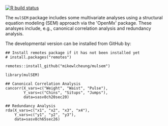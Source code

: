 [![R build status](https://github.com/mikewlcheung/mulsem/workflows/R-CMD-check/badge.svg)](https://github.com/mikewlcheung/mulsem/actions)


The `mulSEM` package includes some multivariate analyses using a structural equation modeling (SEM) approach via the 'OpenMx' package. These analsyes include, e.g., canonical correlation analysis and redundancy analysis.

The developmental version can be installed from GitHub by:
```
## Install remotes package if it has not been installed yet
# install.packages("remotes")

remotes::install_github("mikewlcheung/mulsem")

library(mulSEM)

## Canonical Correlation Analysis
cancorr(X_vars=c("Weight", "Waist", "Pulse"),
        Y_vars=c("Chins", "Situps", "Jumps"),
        data=sasv8ch20sec20)

## Redundancy Analysis
rda(X_vars=c("x1", "x2", "x3", "x4"),
    Y_vars=c("y1", "y2", "y3"),
    data=sasv8ch65sec26)
```
